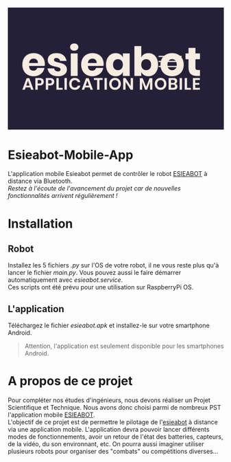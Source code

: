![Esieabot](https://github.com/PST-Esieabot/Esieabot-Mobile-App/blob/main/Img/esieabot_application_mobile.png)

# Esieabot-Mobile-App
L'application mobile Esieabot permet de contrôler le robot [ESIEABOT](https://esieabot.esiea.fr/) à distance via Bluetooth.
<br/>*Restez à l'écoute de l'avancement du projet car de nouvelles fonctionnalités arrivent régulièrement !*


# Installation
## Robot
Installez les 5 fichiers *.py* sur l'OS de votre robot, il ne vous reste plus qu'à lancer le fichier *main.py*. Vous pouvez aussi le faire démarrer automatiquement avec *esieabot.service*.
<br/>Ces scripts ont été prévu pour une utilisation sur RaspberryPi OS.

## L'application
Téléchargez le fichier *esieabot.apk* et installez-le sur votre smartphone Android.
>Attention, l'application est seulement disponible pour les smartphones Android.


# A propos de ce projet
Pour compléter nos études d'ingénieurs, nous devons réaliser un Projet Scientifique et Technique. Nous avons donc choisi parmi de nombreux PST l'application mobile [ESIEABOT](https://esieabot.esiea.fr/).
<br/>L'objectif de ce projet est de permettre le pilotage de l'[esieabot](https://esieabot.esiea.fr/) à distance via une application mobile. L'application devra pouvoir lancer différents modes de fonctionnements, avoir un retour de l'état des batteries, capteurs, de la vidéo, du son environnant, etc. On pourra aussi imaginer utiliser plusieurs robots pour organiser des "combats" ou compétitions diverses...
